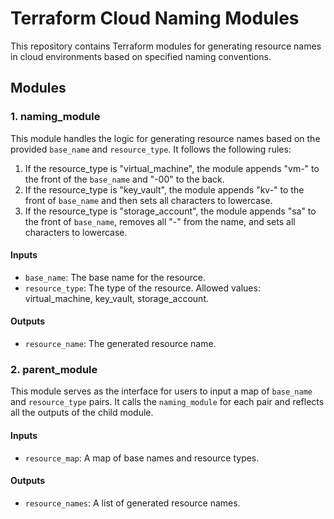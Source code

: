 # Terraform Cloud Naming Modules

This repository contains Terraform modules for generating resource names in cloud environments based on specified naming conventions.

## Modules

### 1. naming_module

This module handles the logic for generating resource names based on the provided `base_name` and `resource_type`. It follows the following rules:

1. If the resource_type is "virtual_machine", the module appends "vm-" to the front of the `base_name` and "-00" to the back.
2. If the resource_type is "key_vault", the module appends "kv-" to the front of `base_name` and then sets all characters to lowercase.
3. If the resource_type is "storage_account", the module appends "sa" to the front of `base_name`, removes all "-" from the name, and sets all characters to lowercase.

#### Inputs

- `base_name`: The base name for the resource.
- `resource_type`: The type of the resource. Allowed values: virtual_machine, key_vault, storage_account.

#### Outputs

- `resource_name`: The generated resource name.

### 2. parent_module

This module serves as the interface for users to input a map of `base_name` and `resource_type` pairs. It calls the `naming_module` for each pair and reflects all the outputs of the child module.

#### Inputs

- `resource_map`: A map of base names and resource types.

#### Outputs

- `resource_names`: A list of generated resource names.
